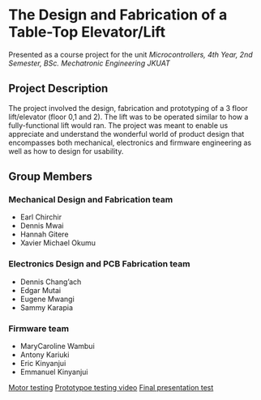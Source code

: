 # **The Design and Fabrication of a Table-Top Elevator/Lift**


Presented as a course project for the unit _Microcontrollers, 4th Year, 2nd Semester, BSc. Mechatronic Engineering JKUAT_

## **Project Description**

The project involved the design, fabrication and prototyping of a 3 floor lift/elevator (floor 0,1 and 2). The lift was to be operated similar to how a fully-functional lift would ran. The project was meant to enable us appreciate and understand the wonderful world of product design that encompasses both mechanical, electronics and firmware engineering as well as how to design for usability.


## **Group Members**

### Mechanical Design and Fabrication team

* Earl Chirchir
* Dennis Mwai
* Hannah Gitere
* Xavier Michael Okumu

### Electronics Design and PCB Fabrication team

* Dennis Chang’ach
* Edgar Mutai
* Eugene Mwangi
* Sammy Karapia

### Firmware team

* MaryCaroline Wambui
* Antony Kariuki
* Eric Kinyanjui
* Emmanuel Kinyanjui

[Motor testing](https://vimeo.com/334304688)
[Prototypoe testing video](https://vimeo.com/334304688)
[Final presentation test](https://vimeo.com/334304654)
